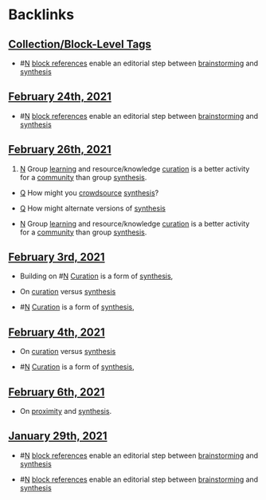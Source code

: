 
# Backlinks
## [Collection/Block-Level Tags](<Collection/Block-Level Tags.md>)
- #[N](<N.md>) [block references](<block references.md>) enable an editorial step between [brainstorming](<brainstorming.md>) and [synthesis](<synthesis.md>)

## [February 24th, 2021](<February 24th, 2021.md>)
- #[N](<N.md>) [block references](<block references.md>) enable an editorial step between [brainstorming](<brainstorming.md>) and [synthesis](<synthesis.md>)

## [February 26th, 2021](<February 26th, 2021.md>)
1. [N](<N.md>) Group [learning](<learning.md>) and resource/knowledge [curation](<curation.md>) is a better activity for a [community](<community.md>) than group [synthesis](<synthesis.md>).

- [Q](<Q.md>) How might you [crowdsource]([crowdsourcing](<crowdsourcing.md>)) [synthesis](<synthesis.md>)?

- [Q](<Q.md>) How might alternate versions of [synthesis](<synthesis.md>)

- [N](<N.md>) Group [learning](<learning.md>) and resource/knowledge [curation](<curation.md>) is a better activity for a [community](<community.md>) than group [synthesis](<synthesis.md>).

## [February 3rd, 2021](<February 3rd, 2021.md>)
- Building on #[N](<N.md>) [Curation]([curation](<curation.md>)) is a form of [synthesis](<synthesis.md>),

- On [curation](<curation.md>) versus [synthesis](<synthesis.md>)

- #[N](<N.md>) [Curation]([curation](<curation.md>)) is a form of [synthesis](<synthesis.md>),

## [February 4th, 2021](<February 4th, 2021.md>)
- On [curation](<curation.md>) versus [synthesis](<synthesis.md>)

- #[N](<N.md>) [Curation]([curation](<curation.md>)) is a form of [synthesis](<synthesis.md>),

## [February 6th, 2021](<February 6th, 2021.md>)
- On [proximity](<proximity.md>) and [synthesis](<synthesis.md>).

## [January 29th, 2021](<January 29th, 2021.md>)
- #[N](<N.md>) [block references](<block references.md>) enable an editorial step between [brainstorming](<brainstorming.md>) and [synthesis](<synthesis.md>)

- #[N](<N.md>) [block references](<block references.md>) enable an editorial step between [brainstorming](<brainstorming.md>) and [synthesis](<synthesis.md>)

